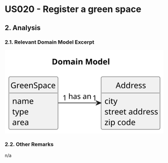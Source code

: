 # US020 - Register a green space

## 2. Analysis

### 2.1. Relevant Domain Model Excerpt

![Domain Model](svg/020-domain-model-Domain_Model.svg)

### 2.2. Other Remarks

n/a